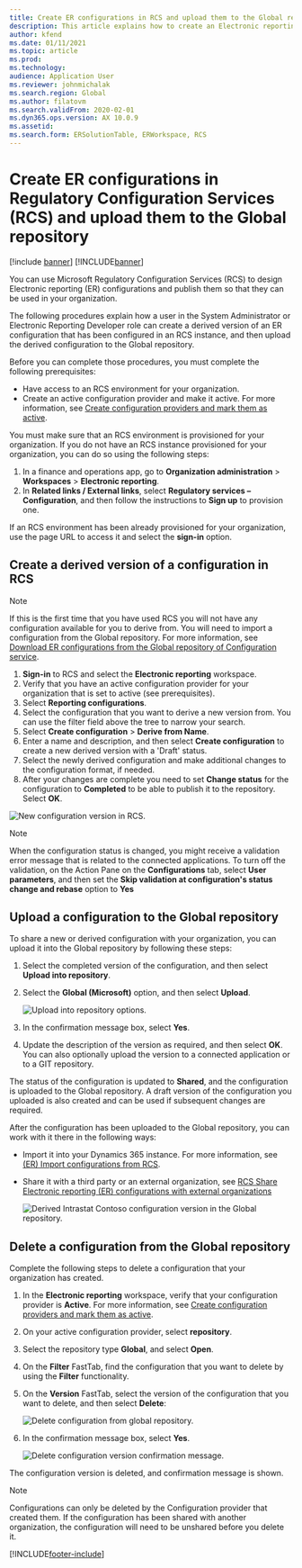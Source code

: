 ```yaml
---
title: Create ER configurations in RCS and upload them to the Global repository
description: This article explains how to create an Electronic reporting (ER) configuration in Microsoft Regulatory Configuration Services (RCS) and upload it to the Global repository.
author: kfend
ms.date: 01/11/2021
ms.topic: article
ms.prod: 
ms.technology: 
audience: Application User
ms.reviewer: johnmichalak
ms.search.region: Global
ms.author: filatovm
ms.search.validFrom: 2020-02-01
ms.dyn365.ops.version: AX 10.0.9
ms.assetid: 
ms.search.form: ERSolutionTable, ERWorkspace, RCS
---
```


# Create ER configurations in Regulatory Configuration Services (RCS) and upload them to the Global repository

[!include [banner](../../includes/banner.md)]
[!INCLUDE[banner](../../includes/rsc-to-gsw-banner.md)]

You can use Microsoft Regulatory Configuration Services (RCS) to design Electronic reporting (ER) configurations and publish them so that they can be used in your organization.

The following procedures explain how a user in the System Administrator or Electronic Reporting Developer role can create a derived version of an ER configuration that has been configured in an RCS instance, and then upload the derived configuration to the Global repository. 

Before you can complete those procedures, you must complete the following prerequisites:

- Have access to an RCS environment for your organization.
- Create an active configuration provider and make it active. For more information, see [Create configuration providers and mark them as active](../../../fin-ops-core/dev-itpro/analytics/tasks/er-configuration-provider-mark-it-active-2016-11.md).

You must make sure that an RCS environment is provisioned for your organization. If you do not have an RCS instance provisioned for your organization, you can do so using the following steps:

1. In a finance and operations app, go to **Organization administration** \> **Workspaces** \> **Electronic reporting**.
2. In **Related links / External links**, select **Regulatory services – Configuration**, and then follow the instructions to **Sign up** to provision one.

If an RCS environment has been already provisioned for your organization, use the page URL to access it and select the **sign-in** option.

## Create a derived version of a configuration in RCS

> [!NOTE]
> If this is the first time that you have used RCS you will not have any configuration available for you to derive from. You will need to import a configuration from the Global repository. For more information, see [Download ER configurations from the Global repository of Configuration service](../../../fin-ops-core/dev-itpro/analytics/er-download-configurations-global-repo.md).

1. **Sign-in** to RCS and select the **Electronic reporting** workspace.
2. Verify that you have an active configuration provider for your organization that is set to active (see prerequisites). 
3. Select **Reporting configurations**.
4. Select the configuration that you want to derive a new version from. You can use the filter field above the tree to narrow your search.
5. Select **Create configuration** \> **Derive from Name**.
6. Enter a name and description, and then select **Create configuration** to create a new derived version with a 'Draft' status.
7. Select the newly derived configuration and make additional changes to the configuration format, if needed. 
8. After your changes are complete you need to set **Change status** for the configuration to **Completed** to be able to publish it to the repository. Select **OK**.

![New configuration version in RCS.](../media/RCS_CompleteConfig.JPG)

> [!NOTE]
> When the configuration status is changed, you might receive a validation error message that is related to the connected applications. To turn off the validation, on the Action Pane on the **Configurations** tab, select **User parameters**, and then set the **Skip validation at configuration's status change and rebase** option to **Yes** 

## Upload a configuration to the Global repository

To share a new or derived configuration with your organization, you can upload it into the Global repository by following these steps:

1. Select the completed version of the configuration, and then select **Upload into repository**.
2. Select the **Global (Microsoft)** option, and then select **Upload**.

    ![Upload into repository options.](../media/RCS_Upload_to_GlobalRepo_options.JPG)

3. In the confirmation message box, select **Yes**. 
4. Update the description of the version as required, and then select **OK**. You can also optionally upload the version to a connected application or to a GIT repository.  

The status of the configuration is updated to **Shared**, and the configuration is uploaded to the Global repository. A draft version of the configuration you uploaded is also created and can be used if subsequent changes are required.

After the configuration has been uploaded to the Global repository, you can work with it there in the following ways:

- Import it into your Dynamics 365 instance. For more information, see [(ER) Import configurations from RCS](../../../fin-ops-core/dev-itpro/analytics/tasks/import-configuration-rcs.md).
- Share it with a third party or an external organization, see [RCS Share Electronic reporting (ER) configurations with external organizations](rcs-global-repo-share-configuration.md)

    ![Derived Intrastat Contoso configuration version in the Global repository.](../media/RCS_Config_upload_GlobalRepo.JPG)

## Delete a configuration from the Global repository
Complete the following steps to delete a configuration that your organization has created.

1. In the **Electronic reporting** workspace, verify that your configuration provider is **Active**. For more information, see [Create configuration providers and mark them as active](../../../fin-ops-core/dev-itpro/analytics/tasks/er-configuration-provider-mark-it-active-2016-11.md).
2. On your active configuration provider, select **repository**.
3. Select the repository type **Global**, and select **Open**.
4. On the **Filter** FastTab, find the configuration that you want to delete by using the **Filter** functionality.
5. On the **Version** FastTab, select the version of the configuration that you want to delete, and then select **Delete**:

    ![Delete configuration from global repository.](../media/RCS_Delete_from_GlobalRepo.JPG)

6. In the confirmation message box, select **Yes**.

    ![Delete configuration version confirmation message.](../media/RCS_Delete_from_GlobalRepo_Msg.JPG)
 
The configuration version is deleted, and confirmation message is shown. 

> [!NOTE]
> Configurations can only be deleted by the Configuration provider that created them. If the configuration has been shared with another organization, the configuration will need to be unshared before you delete it.
 


[!INCLUDE[footer-include](../../../includes/footer-banner.md)]

